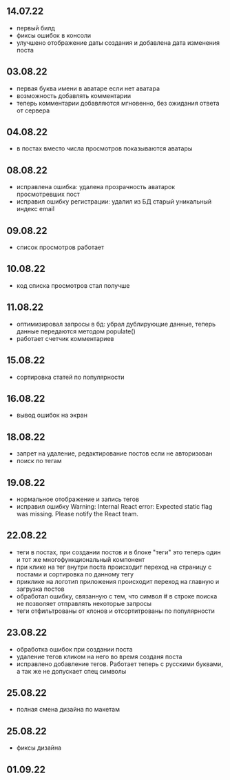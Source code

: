## 14.07.22

- первый билд
- фиксы ошибок в консоли
- улучшено отображение даты создания и добавлена дата изменения поста

## 03.08.22

- первая буква имени в аватаре если нет аватара
- возможность добавлять комментарии
- теперь комментарии добавляются мгновенно, без ожидания ответа от сервера

## 04.08.22

- в постах вместо числа просмотров показываются аватары

## 08.08.22

- исправлена ошибка: удалена прозрачность аватарок просмотревших пост
- исправил ошибку регистрации: удалил из БД старый уникальный индекс email

## 09.08.22

- список просмотров работает

## 10.08.22

- код списка просмотров стал получше

## 11.08.22

- оптимизировал запросы в бд: убрал дублирующие данные, теперь данные передаются методом populate()
- работает счетчик комментариев

## 15.08.22

- сортировка статей по популярности

## 16.08.22

- вывод ошибок на экран

## 18.08.22

- запрет на удаление, редактирование постов если не авторизован
- поиск по тегам

## 19.08.22

- нормальное отображение и запись тегов
- исправил ошибку Warning: Internal React error: Expected static flag was missing. Please notify the React team.

## 22.08.22

- теги в постах, при создании постов и в блоке "теги" это теперь один и тот же многофункциональный компонент
- при клике на тег внутри поста происходит переход на страницу с постами и сортировка по данному тегу
- приклике на логотип приложения происходит переход на главную и загрузка постов
- обработал ошибку, связанную с тем, что символ # в строке поиска не позволяет отправлять некоторые запросы
- теги отфильтрованы от клонов и отсортитрованы по популярности

## 23.08.22

- обработка ошибок при создании поста
- удаление тегов кликом на него во время созданя поста
- исправлено добавление тегов. Работает теперь с русскими буквами, а так же не допускает спец символы

## 25.08.22

- полная смена дизайна по макетам

## 25.08.22

- фиксы дизайна

## 01.09.22

  <!-- - создание и редактирование заметок происходит на главной странице без переходов на другую страницу -->
  <!-- - полностью заметка теперь открывается в окне popup -->
  <!-- - поправил значки в текстовом редакторе -->
  <!-- - изменение размера заметок -->
  <!-- - перетаскивание заметок -->
